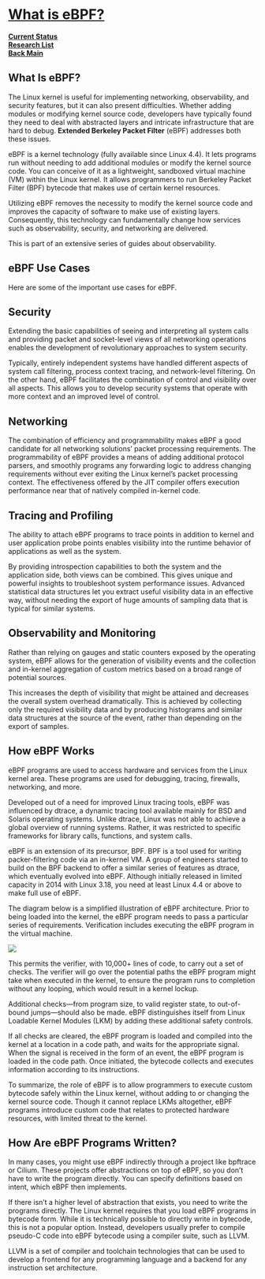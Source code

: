 # **[What is eBPF?](https://www.tigera.io/learn/guides/ebpf/)**

**[Current Status](../../../development/status/weekly/current_status.md)**\
**[Research List](../../../research/research_list.md)**\
**[Back Main](../../../README.md)**

## What Is eBPF?

The Linux kernel is useful for implementing networking, observability, and security features, but it can also present difficulties. Whether adding modules or modifying kernel source code, developers have typically found they need to deal with abstracted layers and intricate infrastructure that are hard to debug. **Extended Berkeley Packet Filter** (eBPF) addresses both these issues.

eBPF is a kernel technology (fully available since Linux 4.4). It lets programs run without needing to add additional modules or modify the kernel source code. You can conceive of it as a lightweight, sandboxed virtual machine (VM) within the Linux kernel. It allows programmers to run Berkeley Packet Filter (BPF) bytecode that makes use of certain kernel resources.

Utilizing eBPF removes the necessity to modify the kernel source code and improves the capacity of software to make use of existing layers. Consequently, this technology can fundamentally change how services such as observability, security, and networking are delivered.

This is part of an extensive series of guides about observability.

## eBPF Use Cases

Here are some of the important use cases for eBPF.

## Security

Extending the basic capabilities of seeing and interpreting all system calls and providing packet and socket-level views of all networking operations enables the development of revolutionary approaches to system security.

Typically, entirely independent systems have handled different aspects of system call filtering, process context tracing, and network-level filtering. On the other hand, eBPF facilitates the combination of control and visibility over all aspects. This allows you to develop security systems that operate with more context and an improved level of control.

## Networking
The combination of efficiency and programmability makes eBPF a good candidate for all networking solutions’ packet processing requirements. The programmability of eBPF provides a means of adding additional protocol parsers, and smoothly programs any forwarding logic to address changing requirements without ever exiting the Linux kernel’s packet processing context. The effectiveness offered by the JIT compiler offers execution performance near that of natively compiled in-kernel code.

## Tracing and Profiling
The ability to attach eBPF programs to trace points in addition to kernel and user application probe points enables visibility into the runtime behavior of applications as well as the system.

By providing introspection capabilities to both the system and the application side, both views can be combined. This gives unique and powerful insights to troubleshoot system performance issues. Advanced statistical data structures let you extract useful visibility data in an effective way, without needing the export of huge amounts of sampling data that is typical for similar systems.

## Observability and Monitoring

Rather than relying on gauges and static counters exposed by the operating system, eBPF allows for the generation of visibility events and the collection and in-kernel aggregation of custom metrics based on a broad range of potential sources.

This increases the depth of visibility that might be attained and decreases the overall system overhead dramatically. This is achieved by collecting only the required visibility data and by producing histograms and similar data structures at the source of the event, rather than depending on the export of samples.

## How eBPF Works

eBPF programs are used to access hardware and services from the Linux kernel area. These programs are used for debugging, tracing, firewalls, networking, and more.

Developed out of a need for improved Linux tracing tools, eBPF was influenced by dtrace, a dynamic tracing tool available mainly for BSD and Solaris operating systems. Unlike dtrace, Linux was not able to achieve a global overview of running systems. Rather, it was restricted to specific frameworks for library calls, functions, and system calls.

eBPF is an extension of its precursor, BPF. BPF is a tool used for writing packer-filtering code via an in-kernel VM. A group of engineers started to build on the BPF backend to offer a similar series of features as dtrace, which eventually evolved into eBPF. Although initially released in limited capacity in 2014 with Linux 3.18, you need at least Linux 4.4 or above to make full use of eBPF.

The diagram below is a simplified illustration of eBPF architecture. Prior to being loaded into the kernel, the eBPF program needs to pass a particular series of requirements. Verification includes executing the eBPF program in the virtual machine.

![](https://www.tigera.io/app/uploads/2021/07/eBPF-diagram.png)

This permits the verifier, with 10,000+ lines of code, to carry out a set of checks. The verifier will go over the potential paths the eBPF program might take when executed in the kernel, to ensure the program runs to completion without any looping, which would result in a kernel lockup.

Additional checks—from program size, to valid register state, to out-of-bound jumps—should also be made. eBPF distinguishes itself from Linux Loadable Kernel Modules (LKM) by adding these additional safety controls.

If all checks are cleared, the eBPF program is loaded and compiled into the kernel at a location in a code path, and waits for the appropriate signal. When the signal is received in the form of an event, the eBPF program is loaded in the code path. Once initiated, the bytecode collects and executes information according to its instructions.

To summarize, the role of eBPF is to allow programmers to execute custom bytecode safely within the Linux kernel, without adding to or changing the kernel source code. Though it cannot replace LKMs altogether, eBPF programs introduce custom code that relates to protected hardware resources, with limited threat to the kernel.

## How Are eBPF Programs Written?

In many cases, you might use eBPF indirectly through a project like bpftrace or Cilium. These projects offer abstractions on top of eBPF, so you don’t have to write the program directly. You can specify definitions based on intent, which eBPF then implements.

If there isn’t a higher level of abstraction that exists, you need to write the programs directly. The Linux kernel requires that you load eBPF programs in bytecode form. While it is technically possible to directly write in bytecode, this is not a popular option. Instead, developers usually prefer to compile pseudo-C code into eBPF bytecode using a compiler suite, such as LLVM.

LLVM is a set of compiler and toolchain technologies that can be used to develop a frontend for any programming language and a backend for any instruction set architecture.
